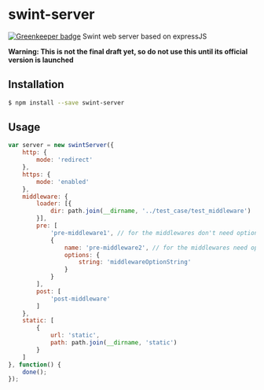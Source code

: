# swint-server

[![Greenkeeper badge](https://badges.greenkeeper.io/Knowre-Dev/swint-server.svg)](https://greenkeeper.io/)
Swint web server based on expressJS

**Warning: This is not the final draft yet, so do not use this until its official version is launched**

## Installation
```sh
$ npm install --save swint-server
```

## Usage
```javascript
var server = new swintServer({
	http: {
		mode: 'redirect'
	},
	https: {
		mode: 'enabled'
	},
	middleware: {
		loader: [{
			dir: path.join(__dirname, '../test_case/test_middleware')
		}],
		pre: [
			'pre-middleware1', // for the middlewares don't need options or want to run with default ones
			{
				name: 'pre-middleware2', // for the middlewares need options
				options: {
					string: 'middlewareOptionString'
				}
			}
		],
		post: [
			'post-middleware'
		]
	},
	static: [
		{
			url: 'static',
			path: path.join(__dirname, 'static')
		}
	]
}, function() {
	done();
});
```
